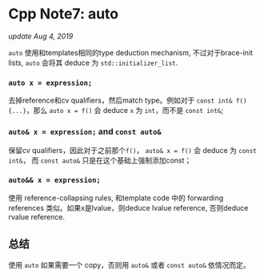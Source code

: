 # Cpp Note7: auto

_update Aug 4, 2019_

`auto` 使用和templates相同的type deduction mechanism, 不过对于brace-init lists, `auto` 会将其 deduce 为 `std::initializer_list`.

### `auto x = expression;`

去掉reference和cv qualifiers，然后match type。例如对于 `const int& f(){...}`，那么 `auto x = f()` 会 deduce `x` 为 `int`，而不是 `const int&`;

### `auto& x = expression;` and `const auto&`

保留cv qualifiers，因此对于之前那个`f()`， `auto& x = f()` 会 deduce 为 `const int&`， 而 `const auto&` 只是在这个基础上强制添加const；

### `auto&& x = expression;`

使用 reference-collapsing rules, 和template code 中的 forwarding references 类似。如果x是lvalue，则deduce lvalue reference, 否则deduce rvalue reference.

## 总结

使用 `auto` 如果需要一个 copy，否则用 `auto&` 或者 `const auto&` 依情况而定。

